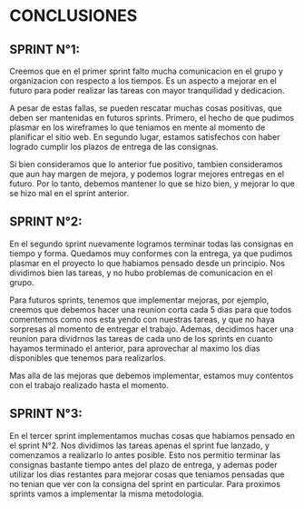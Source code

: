 <h1> CONCLUSIONES </h1>

<h2> SPRINT N°1: </H2>

<p>

Creemos que en el primer sprint falto mucha comunicacion en el grupo y organizacion con respecto a los tiempos. Es un aspecto a mejorar en el futuro para poder realizar las tareas con mayor tranquilidad y dedicacion.

A pesar de estas fallas, se pueden rescatar muchas cosas positivas, que deben ser mantenidas en futuros sprints. Primero, el hecho de que pudimos plasmar en los wireframes lo que teniamos en mente al momento de planificar el sitio web. En segundo lugar, estamos satisfechos con haber logrado cumplir los plazos de entrega de las consignas.

Si bien consideramos que lo anterior fue positivo, tambien consideramos que aun hay margen de mejora, y podemos lograr mejores entregas en el futuro. Por lo tanto, debemos mantener lo que se hizo bien, y mejorar lo que se hizo mal en el sprint anterior.

</p>

<h2> SPRINT N°2: </H2>

<p>

En el segundo sprint nuevamente logramos terminar todas las consignas en tiempo y forma. Quedamos muy conformes con la entrega, ya que pudimos plasmar en el proyecto lo que habiamos pensado desde un principio. Nos dividimos bien las tareas, y no hubo problemas de comunicacion en el grupo.

Para futuros sprints, tenemos que implementar mejoras, por ejemplo, creemos que debemos hacer una reunion corta cada 5 dias para que todos comentemos como nos esta yendo con nuestras tareas, y que no haya sorpresas al momento de entregar el trabajo.
Ademas, decidimos hacer una reunion para dividrnos las tareas de cada uno de los sprints en cuanto hayamos terminado el anterior, para aprovechar al maximo los dias disponibles que tenemos para realizarlos.

Mas alla de las mejoras que debemos implementar, estamos muy contentos con el trabajo realizado hasta el momento.
</p>

<h2> SPRINT N°3: </H2>

<p>

En el tercer sprint implementamos muchas cosas que habiamos pensado en el sprint N°2. Nos dividimos las tareas apenas el sprint fue lanzado, y comenzamos a realizarlo lo antes posible. Esto nos permitio terminar las consignas bastante tiempo antes del plazo de entrega, y ademas poder utilizar los dias restantes para mejorar cosas que teniamos pensadas que no tenian que ver con la consigna del sprint en particular. Para proximos sprints vamos a implementar la misma metodologia.

</p>